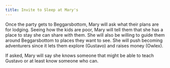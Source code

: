 ```yaml
---
title: Invite to Sleep at Mary's
---
```


Once the party gets to Beggarsbottom, Mary will ask what their plans are for lodging. Seeing how the kids are poor, Mary will tell them that she has a place to stay she can share with them. She will also be willing to guide them around Beggarsbottom to places they want to see. She will push becoming adventurers since it lets them explore (Gustavo) and raises money (Owlex).

If asked, Mary will say she knows someone that might be able to teach Gustavo or at least know someone who can.
